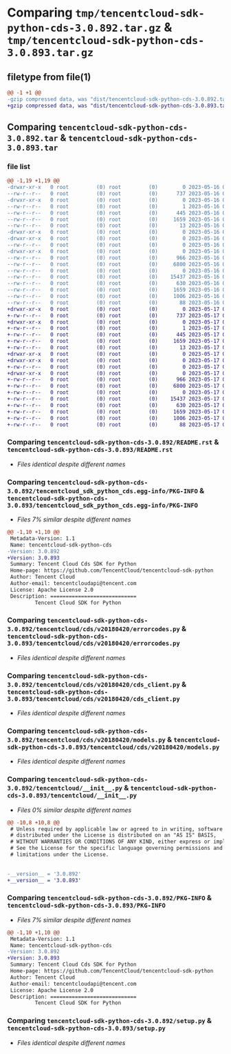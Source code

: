 # Comparing `tmp/tencentcloud-sdk-python-cds-3.0.892.tar.gz` & `tmp/tencentcloud-sdk-python-cds-3.0.893.tar.gz`

## filetype from file(1)

```diff
@@ -1 +1 @@
-gzip compressed data, was "dist/tencentcloud-sdk-python-cds-3.0.892.tar", last modified: Tue May 16 00:31:03 2023, max compression
+gzip compressed data, was "dist/tencentcloud-sdk-python-cds-3.0.893.tar", last modified: Wed May 17 03:25:41 2023, max compression
```

## Comparing `tencentcloud-sdk-python-cds-3.0.892.tar` & `tencentcloud-sdk-python-cds-3.0.893.tar`

### file list

```diff
@@ -1,19 +1,19 @@
-drwxr-xr-x   0 root         (0) root         (0)        0 2023-05-16 00:31:03.000000 tencentcloud-sdk-python-cds-3.0.892/
--rw-r--r--   0 root         (0) root         (0)      737 2023-05-16 00:31:03.000000 tencentcloud-sdk-python-cds-3.0.892/README.rst
-drwxr-xr-x   0 root         (0) root         (0)        0 2023-05-16 00:31:03.000000 tencentcloud-sdk-python-cds-3.0.892/tencentcloud_sdk_python_cds.egg-info/
--rw-r--r--   0 root         (0) root         (0)        1 2023-05-16 00:31:03.000000 tencentcloud-sdk-python-cds-3.0.892/tencentcloud_sdk_python_cds.egg-info/dependency_links.txt
--rw-r--r--   0 root         (0) root         (0)      445 2023-05-16 00:31:03.000000 tencentcloud-sdk-python-cds-3.0.892/tencentcloud_sdk_python_cds.egg-info/SOURCES.txt
--rw-r--r--   0 root         (0) root         (0)     1659 2023-05-16 00:31:03.000000 tencentcloud-sdk-python-cds-3.0.892/tencentcloud_sdk_python_cds.egg-info/PKG-INFO
--rw-r--r--   0 root         (0) root         (0)       13 2023-05-16 00:31:03.000000 tencentcloud-sdk-python-cds-3.0.892/tencentcloud_sdk_python_cds.egg-info/top_level.txt
-drwxr-xr-x   0 root         (0) root         (0)        0 2023-05-16 00:31:03.000000 tencentcloud-sdk-python-cds-3.0.892/tencentcloud/
-drwxr-xr-x   0 root         (0) root         (0)        0 2023-05-16 00:31:03.000000 tencentcloud-sdk-python-cds-3.0.892/tencentcloud/cds/
--rw-r--r--   0 root         (0) root         (0)        0 2023-05-16 00:31:03.000000 tencentcloud-sdk-python-cds-3.0.892/tencentcloud/cds/__init__.py
-drwxr-xr-x   0 root         (0) root         (0)        0 2023-05-16 00:31:03.000000 tencentcloud-sdk-python-cds-3.0.892/tencentcloud/cds/v20180420/
--rw-r--r--   0 root         (0) root         (0)      966 2023-05-16 00:31:03.000000 tencentcloud-sdk-python-cds-3.0.892/tencentcloud/cds/v20180420/errorcodes.py
--rw-r--r--   0 root         (0) root         (0)     6800 2023-05-16 00:31:03.000000 tencentcloud-sdk-python-cds-3.0.892/tencentcloud/cds/v20180420/cds_client.py
--rw-r--r--   0 root         (0) root         (0)        0 2023-05-16 00:31:03.000000 tencentcloud-sdk-python-cds-3.0.892/tencentcloud/cds/v20180420/__init__.py
--rw-r--r--   0 root         (0) root         (0)    15437 2023-05-16 00:31:03.000000 tencentcloud-sdk-python-cds-3.0.892/tencentcloud/cds/v20180420/models.py
--rw-r--r--   0 root         (0) root         (0)      630 2023-05-16 00:31:03.000000 tencentcloud-sdk-python-cds-3.0.892/tencentcloud/__init__.py
--rw-r--r--   0 root         (0) root         (0)     1659 2023-05-16 00:31:03.000000 tencentcloud-sdk-python-cds-3.0.892/PKG-INFO
--rw-r--r--   0 root         (0) root         (0)     1006 2023-05-16 00:31:03.000000 tencentcloud-sdk-python-cds-3.0.892/setup.py
--rw-r--r--   0 root         (0) root         (0)       88 2023-05-16 00:31:03.000000 tencentcloud-sdk-python-cds-3.0.892/setup.cfg
+drwxr-xr-x   0 root         (0) root         (0)        0 2023-05-17 03:25:41.000000 tencentcloud-sdk-python-cds-3.0.893/
+-rw-r--r--   0 root         (0) root         (0)      737 2023-05-17 03:25:41.000000 tencentcloud-sdk-python-cds-3.0.893/README.rst
+drwxr-xr-x   0 root         (0) root         (0)        0 2023-05-17 03:25:41.000000 tencentcloud-sdk-python-cds-3.0.893/tencentcloud_sdk_python_cds.egg-info/
+-rw-r--r--   0 root         (0) root         (0)        1 2023-05-17 03:25:41.000000 tencentcloud-sdk-python-cds-3.0.893/tencentcloud_sdk_python_cds.egg-info/dependency_links.txt
+-rw-r--r--   0 root         (0) root         (0)      445 2023-05-17 03:25:41.000000 tencentcloud-sdk-python-cds-3.0.893/tencentcloud_sdk_python_cds.egg-info/SOURCES.txt
+-rw-r--r--   0 root         (0) root         (0)     1659 2023-05-17 03:25:41.000000 tencentcloud-sdk-python-cds-3.0.893/tencentcloud_sdk_python_cds.egg-info/PKG-INFO
+-rw-r--r--   0 root         (0) root         (0)       13 2023-05-17 03:25:41.000000 tencentcloud-sdk-python-cds-3.0.893/tencentcloud_sdk_python_cds.egg-info/top_level.txt
+drwxr-xr-x   0 root         (0) root         (0)        0 2023-05-17 03:25:41.000000 tencentcloud-sdk-python-cds-3.0.893/tencentcloud/
+drwxr-xr-x   0 root         (0) root         (0)        0 2023-05-17 03:25:41.000000 tencentcloud-sdk-python-cds-3.0.893/tencentcloud/cds/
+-rw-r--r--   0 root         (0) root         (0)        0 2023-05-17 03:25:41.000000 tencentcloud-sdk-python-cds-3.0.893/tencentcloud/cds/__init__.py
+drwxr-xr-x   0 root         (0) root         (0)        0 2023-05-17 03:25:41.000000 tencentcloud-sdk-python-cds-3.0.893/tencentcloud/cds/v20180420/
+-rw-r--r--   0 root         (0) root         (0)      966 2023-05-17 03:25:41.000000 tencentcloud-sdk-python-cds-3.0.893/tencentcloud/cds/v20180420/errorcodes.py
+-rw-r--r--   0 root         (0) root         (0)     6800 2023-05-17 03:25:41.000000 tencentcloud-sdk-python-cds-3.0.893/tencentcloud/cds/v20180420/cds_client.py
+-rw-r--r--   0 root         (0) root         (0)        0 2023-05-17 03:25:41.000000 tencentcloud-sdk-python-cds-3.0.893/tencentcloud/cds/v20180420/__init__.py
+-rw-r--r--   0 root         (0) root         (0)    15437 2023-05-17 03:25:41.000000 tencentcloud-sdk-python-cds-3.0.893/tencentcloud/cds/v20180420/models.py
+-rw-r--r--   0 root         (0) root         (0)      630 2023-05-17 03:25:41.000000 tencentcloud-sdk-python-cds-3.0.893/tencentcloud/__init__.py
+-rw-r--r--   0 root         (0) root         (0)     1659 2023-05-17 03:25:41.000000 tencentcloud-sdk-python-cds-3.0.893/PKG-INFO
+-rw-r--r--   0 root         (0) root         (0)     1006 2023-05-17 03:25:41.000000 tencentcloud-sdk-python-cds-3.0.893/setup.py
+-rw-r--r--   0 root         (0) root         (0)       88 2023-05-17 03:25:41.000000 tencentcloud-sdk-python-cds-3.0.893/setup.cfg
```

### Comparing `tencentcloud-sdk-python-cds-3.0.892/README.rst` & `tencentcloud-sdk-python-cds-3.0.893/README.rst`

 * *Files identical despite different names*

### Comparing `tencentcloud-sdk-python-cds-3.0.892/tencentcloud_sdk_python_cds.egg-info/PKG-INFO` & `tencentcloud-sdk-python-cds-3.0.893/tencentcloud_sdk_python_cds.egg-info/PKG-INFO`

 * *Files 7% similar despite different names*

```diff
@@ -1,10 +1,10 @@
 Metadata-Version: 1.1
 Name: tencentcloud-sdk-python-cds
-Version: 3.0.892
+Version: 3.0.893
 Summary: Tencent Cloud Cds SDK for Python
 Home-page: https://github.com/TencentCloud/tencentcloud-sdk-python
 Author: Tencent Cloud
 Author-email: tencentcloudapi@tencent.com
 License: Apache License 2.0
 Description: ============================
         Tencent Cloud SDK for Python
```

### Comparing `tencentcloud-sdk-python-cds-3.0.892/tencentcloud/cds/v20180420/errorcodes.py` & `tencentcloud-sdk-python-cds-3.0.893/tencentcloud/cds/v20180420/errorcodes.py`

 * *Files identical despite different names*

### Comparing `tencentcloud-sdk-python-cds-3.0.892/tencentcloud/cds/v20180420/cds_client.py` & `tencentcloud-sdk-python-cds-3.0.893/tencentcloud/cds/v20180420/cds_client.py`

 * *Files identical despite different names*

### Comparing `tencentcloud-sdk-python-cds-3.0.892/tencentcloud/cds/v20180420/models.py` & `tencentcloud-sdk-python-cds-3.0.893/tencentcloud/cds/v20180420/models.py`

 * *Files identical despite different names*

### Comparing `tencentcloud-sdk-python-cds-3.0.892/tencentcloud/__init__.py` & `tencentcloud-sdk-python-cds-3.0.893/tencentcloud/__init__.py`

 * *Files 0% similar despite different names*

```diff
@@ -10,8 +10,8 @@
 # Unless required by applicable law or agreed to in writing, software
 # distributed under the License is distributed on an "AS IS" BASIS,
 # WITHOUT WARRANTIES OR CONDITIONS OF ANY KIND, either express or implied.
 # See the License for the specific language governing permissions and
 # limitations under the License.
 
 
-__version__ = '3.0.892'
+__version__ = '3.0.893'
```

### Comparing `tencentcloud-sdk-python-cds-3.0.892/PKG-INFO` & `tencentcloud-sdk-python-cds-3.0.893/PKG-INFO`

 * *Files 7% similar despite different names*

```diff
@@ -1,10 +1,10 @@
 Metadata-Version: 1.1
 Name: tencentcloud-sdk-python-cds
-Version: 3.0.892
+Version: 3.0.893
 Summary: Tencent Cloud Cds SDK for Python
 Home-page: https://github.com/TencentCloud/tencentcloud-sdk-python
 Author: Tencent Cloud
 Author-email: tencentcloudapi@tencent.com
 License: Apache License 2.0
 Description: ============================
         Tencent Cloud SDK for Python
```

### Comparing `tencentcloud-sdk-python-cds-3.0.892/setup.py` & `tencentcloud-sdk-python-cds-3.0.893/setup.py`

 * *Files identical despite different names*


